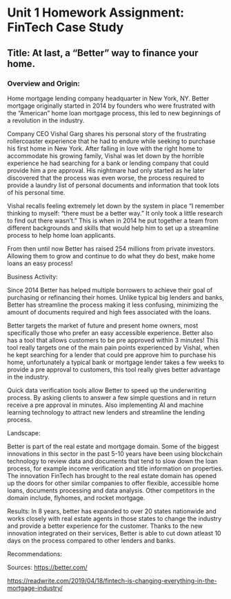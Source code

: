  # Unit 1 Homework Assignment: FinTech Case Study

## Title: At last, a “Better” way to finance your home. 

### Overview and Origin:

Home mortgage lending company headquarter in New York, NY. Better mortgage originally started in 2014 by founders who were frustrated with the “American” home loan mortgage process, this led to new beginnings of a  revolution in the industry.

Company CEO Vishal Garg shares his personal story of the frustrating rollercoaster experience that he had to endure while seeking to purchase his first home in New York. After falling in love with the right home to accommodate his growing family, Vishal was let down by the horrible experience he had searching for a bank or lending company that could provide him a pre approval. His nightmare had only started as he later discovered that the process was even worse, the process required to provide  a laundry list of personal documents and information that took lots of his personal time. 

Vishal recalls feeling extremely let down by the system in place “I remember thinking to myself: “there must be a better way.” It only took a little research to find out there wasn’t.” This is when in 2014 he put together a team from different backgrounds and skills that would help him to set up a streamline process to help home loan applicants.  

From then until now Better has raised 254 millions from private investors. Allowing them to grow and continue to do what they do best, make home loans an easy process!


Business Activity:

Since 2014 Better has helped multiple borrowers to achieve their goal of purchasing or refinancing their homes. Unlike typical big lenders and banks, Better has streamline the process making it less confusing, minimizing the amount of documents required and high fees associated with the loans. 

Better targets the market of future and present home owners, most specifically those who prefer an easy accessible experience. Better also has a tool that allows customers to be pre approved within 3 minutes! This tool really targets one of the main pain points experienced by Vishal, when he kept searching for a lender that could pre approve him to purchase his home, unfortunately  a typical bank or mortgage lender takes a few weeks to provide a pre approval to customers, this tool really gives better advantage in the industry.

Quick data verification tools allow Better to speed up the underwriting process. By asking clients to answer a few simple questions and in return receive a pre approval in minutes. Also implementing AI and machine learning technology to attract new lenders and streamline the lending process. 

Landscape:

Better is part of the real estate and mortgage domain. Some of the biggest innovations in this sector  in the past 5-10 years have been using blockchain technology to review data and documents that tend to slow down the loan process, for example income verification and title information on properties.  The innovation FinTech has brought to the real estate domain has opened up  the doors for other similar companies to offer flexible, accessible home loans, documents processing and data analysis. Other competitors in the domain include, flyhomes, and rocket mortgage. 

Results:
In 8 years, better has expanded to over 20 states nationwide and works closely with real estate agents in those states to change the industry and provide a better experience for the customer. 
Thanks to the new innovation integrated on their services, Better is able to cut down atleast 10 days on the process compared to other lenders and banks.

Recommendations: 



Sources:
https://better.com/

https://readwrite.com/2019/04/18/fintech-is-changing-everything-in-the-mortgage-industry/

